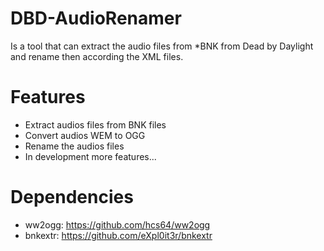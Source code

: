 # DBD-AudioRenamer
Is a tool that can extract the audio files from *BNK from Dead by Daylight and rename then according the XML files.

# Features
- Extract audios files from BNK files
- Convert audios WEM to OGG
- Rename the audios files
- In development more features...

# Dependencies

- ww2ogg: https://github.com/hcs64/ww2ogg
- bnkextr: https://github.com/eXpl0it3r/bnkextr
